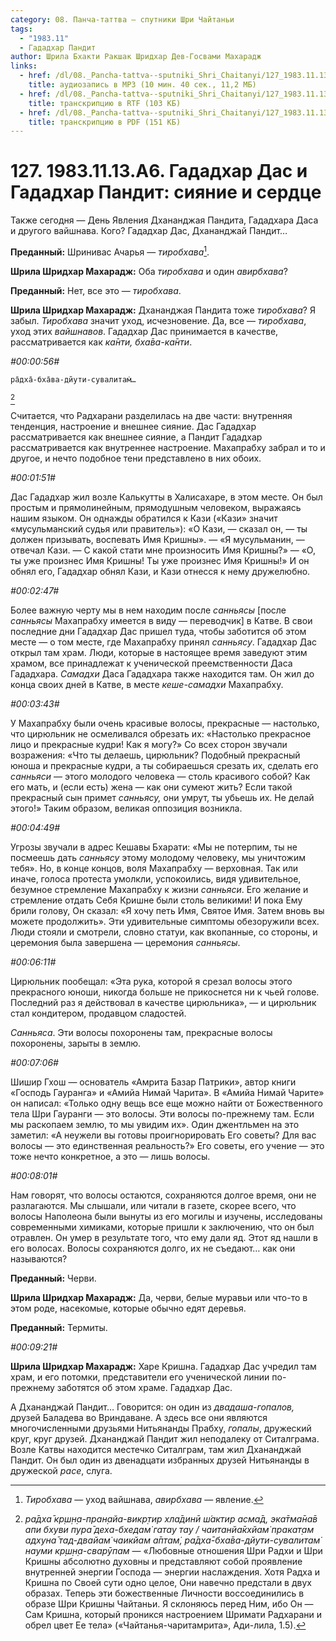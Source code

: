 ```yaml
---
category: 08. Панча-таттва — спутники Шри Чайтаньи
tags:
  - "1983.11"
  - Гададхар Пандит
author: Шрила Бхакти Ракшак Шридхар Дев-Госвами Махарадж
links:
  - href: /dl/08._Pancha-tattva--sputniki_Shri_Chaitanyi/127_1983.11.13.A6_SridharMj_Gadadhar_Das_i_Gadadhar_Pandit_sijanie_i_serdce.mp3
    title: аудиозапись в MP3 (10 мин. 40 сек., 11,2 МБ)
  - href: /dl/08._Pancha-tattva--sputniki_Shri_Chaitanyi/127_1983.11.13.A6_SridharMj_Gadadhar_Das_i_Gadadhar_Pandit_sijanie_i_serdce.rtf
    title: транскрипцию в RTF (103 КБ)
  - href: /dl/08._Pancha-tattva--sputniki_Shri_Chaitanyi/127_1983.11.13.A6_SridharMj_Gadadhar_Das_i_Gadadhar_Pandit_sijanie_i_serdce.pdf
    title: транскрипцию в PDF (151 КБ)
---
```


# 127. 1983.11.13.A6. Гададхар Дас и Гададхар Пандит: сияние и сердце

Также сегодня — День Явления Дхананджая Пандита, Гададхара Даса и другого вайшнава. Кого? Гададхар Дас, Дхананджай Пандит…

**Преданный:** Шринивас Ачарья — *тиробхава*[^_ftn1].

**Шрила Шридхар Махарадж:** Оба *тиробхава* и один *авирбхава*?

**Преданный:** Нет, все это — *тиробхава*.

**Шрила Шридхар Махарадж:** Дхананджая Пандита тоже *тиробхава*? Я забыл. *Тиробхава* значит уход, исчезновение. Да, все — *тиробхава*, уход этих *вайшнавов*. Гададхар Дас принимается в качестве, рассматривается как *ка̄нти, бха̄ва-ка̄нти*.

*#00:00:56#*

    ра̄дха̄-бха̄ва-дйути-сувалитам̇…
[^_ftn2]

Считается, что Радхарани разделилась на две части: внутренняя тенденция, настроение и внешнее сияние. Дас Гададхар рассматривается как внешнее сияние, а Пандит Гададхар рассматривается как внутреннее настроение. Махапрабху забрал и то и другое, и нечто подобное тени представлено в них обоих.

*#00:01:51#*

Дас Гададхар жил возле Калькутты в Халисахаре, в этом месте. Он был простым и прямолинейным, прямодушным человеком, выражаясь нашим языком. Он однажды обратился к Кази («Кази» значит «мусульманский судья или правитель»): «О Кази, — сказал он, — ты должен призывать, воспевать Имя Кришны». — «Я мусульманин, — отвечал Кази. — С какой стати мне произносить Имя Кришны?» — «О, ты уже произнес Имя Кришны! Ты уже произнес Имя Кришны!» И он обнял его, Гададхар обнял Кази, и Кази отнесся к нему дружелюбно.

*#00:02:47#*

Более важную черту мы в нем находим после *санньясы* [после *санньясы* Махапрабху имеется в виду — переводчик] в Катве. В свои последние дни Гададхар Дас пришел туда, чтобы заботится об этом месте — о том месте, где Махапрабху принял *санньясу*. Гададхар Дас открыл там храм. Люди, которые в настоящее время заведуют этим храмом, все принадлежат к ученической преемственности Даса Гададхара. *Самадхи* Даса Гададхара также находится там. Он жил до конца своих дней в Катве, в месте *кеше-самадхи* Махапрабху.

*#00:03:43#*

У Махапрабху были очень красивые волосы, прекрасные — настолько, что цирюльник не осмеливался обрезать их: «Настолько прекрасное лицо и прекрасные кудри! Как я могу?» Со всех сторон звучали возражения: «Что ты делаешь, цирюльник? Подобный прекрасный юноша и прекрасные кудри, а ты собираешься срезать их, сделать его *санньяси* — этого молодого человека — столь красивого собой? Как его мать, и (если есть) жена — как они сумеют жить? Если такой прекрасный сын примет *санньясу,* они умрут, ты убьешь их. Не делай этого!» Таким образом, великая оппозиция возникла.

*#00:04:49#*

Угрозы звучали в адрес Кешавы Бхарати: «Мы не потерпим, ты не посмеешь дать *санньясу* этому молодому человеку, мы уничтожим тебя». Но, в конце концов, воля Махапрабху — верховная. Так или иначе, голоса протеста умолкли, успокоились, видя удивительное, безумное стремление Махапрабху к жизни *санньяси*. Его желание и стремление отдать Себя Кришне были столь великими! И пока Ему брили голову, Он сказал: «Я хочу петь Имя, Святое Имя. Затем вновь вы можете продолжить». Эти удивительные симптомы обезоружили всех. Люди стояли и смотрели, словно статуи, как вкопанные, со стороны, и церемония была завершена — церемония *санньясы*.

*#00:06:11#*

Цирюльник пообещал: «Эта рука, которой я срезал волосы этого прекрасного юноши, никогда больше не прикоснется ни к чьей голове. Последний раз я действовал в качестве цирюльника», — и цирюльник стал кондитером, продавцом сладостей.

*Санньяса*. Эти волосы похоронены там, прекрасные волосы похоронены, зарыты в землю.

*#00:07:06#*

Шишир Гхош — основатель «Амрита Базар Патрики», автор книги «Господь Гауранга» и «Амийа Нимай Чарита». В «Амийа Нимай Чарите» он написал: «Только одну вещь все еще можно найти от Божественного тела Шри Гауранги — это волосы. Эти волосы по-прежнему там. Если мы раскопаем землю, то мы увидим их». Один джентльмен на это заметил: «А неужели вы готовы проигнорировать Его советы? Для вас волосы — это единственная реальность?» Его советы, его учение — это тоже нечто конкретное, а это — лишь волосы.

*#00:08:01#*

Нам говорят, что волосы остаются, сохраняются долгое время, они не разлагаются. Мы слышали, или читали в газете, скорее всего, что волосы Наполеона были вынуты из его могилы и изучены, исследованы современными химиками, которые пришли к заключению, что он был отравлен. Он умер в результате того, что ему дали яд. Этот яд нашли в его волосах. Волосы сохраняются долго, их не съедают… как они называются?

**Преданный:** Черви.

**Шрила Шридхар Махарадж:** Да, черви, белые муравьи или что-то в этом роде, насекомые, которые обычно едят деревья.

**Преданный:** Термиты.

*#00:09:21#*

**Шрила Шридхар Махарадж:** Харе Кришна. Гададхар Дас учредил там храм, и его потомки, представители его ученической линии по-прежнему заботятся об этом храме. Гададхар Дас.

А Дхананджай Пандит… Говорится: он один из *двадаша-гопалов,* друзей Баладева во Вриндаване. А здесь все они являются многочисленными друзьями Нитьянанды Прабху, *гопалы*, дружеский круг, круг друзей. Дхананджай Пандит жил неподалеку от Ситалграма. Возле Катвы находится местечко Ситалграм, там жил Дхананджай Пандит. Он был один из двенадцати избранных друзей Нитьянанды в дружеской *расе*, слуга.



[^_ftn1]: *Тиробхава* — уход вайшнава, *авирбхава* — явление.

[^_ftn2]: *ра̄дха̄ кр̣ш̣н̣а-пран̣айа-викр̣тир хла̄динӣ ш́актир асма̄д, эка̄тма̄на̄в апи бхуви пура̄ деха-бхедам̇ гатау тау / чаитанйа̄кхйам̇ пракат̣ам адхуна̄ тад-двайам̇ чаикйам а̄птам̇, ра̄дха̄-бха̄ва-дйути-сувалитам̇ науми кр̣ш̣н̣а-сварӯпам* — «Любовные отношения Шри Радхи и Шри Кришны абсолютно духовны и представляют собой проявление внутренней энергии Господа — энергии наслаждения. Хотя Радха и Кришна по Своей сути одно целое, Они навечно предстали в двух образах. Теперь эти божественные Личности воссоединились в образе Шри Кришны Чайтаньи. Я склоняюсь перед Ним, ибо Он — Сам Кришна, который проникся настроением Шримати Радхарани и обрел цвет Ее тела» («Чайтанья-чаритамрита», Ади-лила, 1.5).


